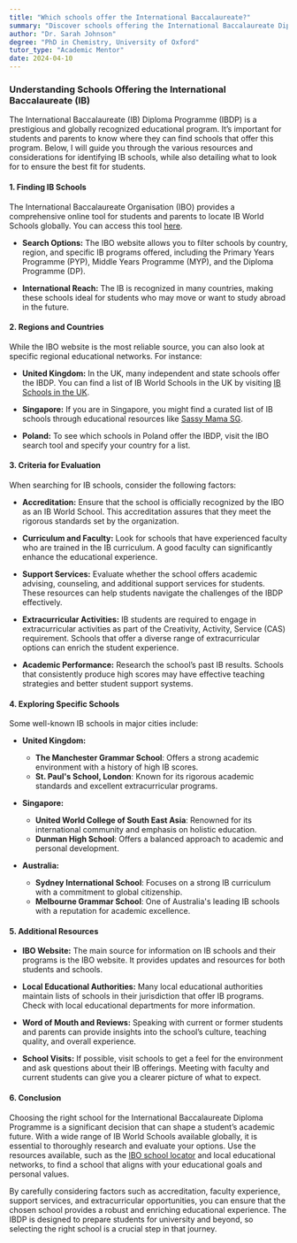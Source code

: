 ```yaml
---
title: "Which schools offer the International Baccalaureate?"
summary: "Discover schools offering the International Baccalaureate Diploma Programme with the IBO's online tool for locating IB World Schools worldwide."
author: "Dr. Sarah Johnson"
degree: "PhD in Chemistry, University of Oxford"
tutor_type: "Academic Mentor"
date: 2024-04-10
---
```


### Understanding Schools Offering the International Baccalaureate (IB)

The International Baccalaureate (IB) Diploma Programme (IBDP) is a prestigious and globally recognized educational program. It’s important for students and parents to know where they can find schools that offer this program. Below, I will guide you through the various resources and considerations for identifying IB schools, while also detailing what to look for to ensure the best fit for students.

#### 1. **Finding IB Schools**

The International Baccalaureate Organisation (IBO) provides a comprehensive online tool for students and parents to locate IB World Schools globally. You can access this tool [here](https://www.ibo.org/programmes/find-an-ib-school/). 

- **Search Options:** The IBO website allows you to filter schools by country, region, and specific IB programs offered, including the Primary Years Programme (PYP), Middle Years Programme (MYP), and the Diploma Programme (DP).
  
- **International Reach:** The IB is recognized in many countries, making these schools ideal for students who may move or want to study abroad in the future.

#### 2. **Regions and Countries**

While the IBO website is the most reliable source, you can also look at specific regional educational networks. For instance:

- **United Kingdom:** In the UK, many independent and state schools offer the IBDP. You can find a list of IB World Schools in the UK by visiting [IB Schools in the UK](https://www.ibyb.org/ib-world-schools-in-the-uk).
  
- **Singapore:** If you are in Singapore, you might find a curated list of IB schools through educational resources like [Sassy Mama SG](https://www.sassymamasg.com/ib-schools-international-baccalaureate-singapore/).

- **Poland:** To see which schools in Poland offer the IBDP, visit the IBO search tool and specify your country for a list.

#### 3. **Criteria for Evaluation**

When searching for IB schools, consider the following factors:

- **Accreditation:** Ensure that the school is officially recognized by the IBO as an IB World School. This accreditation assures that they meet the rigorous standards set by the organization.

- **Curriculum and Faculty:** Look for schools that have experienced faculty who are trained in the IB curriculum. A good faculty can significantly enhance the educational experience.

- **Support Services:** Evaluate whether the school offers academic advising, counseling, and additional support services for students. These resources can help students navigate the challenges of the IBDP effectively.

- **Extracurricular Activities:** IB students are required to engage in extracurricular activities as part of the Creativity, Activity, Service (CAS) requirement. Schools that offer a diverse range of extracurricular options can enrich the student experience.

- **Academic Performance:** Research the school’s past IB results. Schools that consistently produce high scores may have effective teaching strategies and better student support systems.

#### 4. **Exploring Specific Schools**

Some well-known IB schools in major cities include:

- **United Kingdom:**
  - **The Manchester Grammar School**: Offers a strong academic environment with a history of high IB scores.
  - **St. Paul's School, London**: Known for its rigorous academic standards and excellent extracurricular programs.

- **Singapore:**
  - **United World College of South East Asia**: Renowned for its international community and emphasis on holistic education.
  - **Dunman High School**: Offers a balanced approach to academic and personal development.

- **Australia:**
  - **Sydney International School**: Focuses on a strong IB curriculum with a commitment to global citizenship.
  - **Melbourne Grammar School**: One of Australia's leading IB schools with a reputation for academic excellence.

#### 5. **Additional Resources**

- **IBO Website:** The main source for information on IB schools and their programs is the IBO website. It provides updates and resources for both students and schools.

- **Local Educational Authorities:** Many local educational authorities maintain lists of schools in their jurisdiction that offer IB programs. Check with local educational departments for more information.

- **Word of Mouth and Reviews:** Speaking with current or former students and parents can provide insights into the school’s culture, teaching quality, and overall experience.

- **School Visits:** If possible, visit schools to get a feel for the environment and ask questions about their IB offerings. Meeting with faculty and current students can give you a clearer picture of what to expect.

#### 6. **Conclusion**

Choosing the right school for the International Baccalaureate Diploma Programme is a significant decision that can shape a student’s academic future. With a wide range of IB World Schools available globally, it is essential to thoroughly research and evaluate your options. Use the resources available, such as the [IBO school locator](https://www.ibo.org/programmes/find-an-ib-school/) and local educational networks, to find a school that aligns with your educational goals and personal values.

By carefully considering factors such as accreditation, faculty experience, support services, and extracurricular opportunities, you can ensure that the chosen school provides a robust and enriching educational experience. The IBDP is designed to prepare students for university and beyond, so selecting the right school is a crucial step in that journey.
    